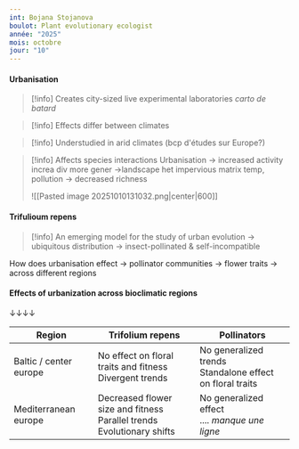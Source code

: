 ```yaml
---
int: Bojana Stojanova
boulot: Plant evolutionary ecologist
année: "2025"
mois: octobre
jour: "10"
---
```

#### Urbanisation

>[!info] Creates city-sized live experimental laboratories
>*carto de batard*

>[!info] Effects differ between climates

>[!info] Understudied in arid climates (bcp d'études sur Europe?)

>[!info] Affects species interactions
>Urbanisation
>→ increased activity
>increa div
>more gener
→landscape het
>impervious matrix
>temp, pollution
>→ decreased richness
>
>![[Pasted image 20251010131032.png|center|600]]


#### Trifulioum repens

>[!info] An emerging model for the study of urban evolution
>→ ubiquitous distribution
>→ insect-pollinated & self-incompatible



How does urbanisation effect
→ pollinator communities
→ flower traits
→ across different regions

#### Effects of urbanization across bioclimatic regions
↓↓↓↓

| Region                 | Trifolium repens                                                            | Pollinators                                                 |
| ---------------------- | --------------------------------------------------------------------------- | ----------------------------------------------------------- |
| Baltic / center europe | No effect on floral traits and fitness<br>Divergent trends                  | No generalized trends<br>Standalone effect on floral traits |
| Mediterranean europe   | Decreased flower size and fitness<br>Parallel trends<br>Evolutionary shifts | No generalized effect<br>.... *manque une ligne*            |

